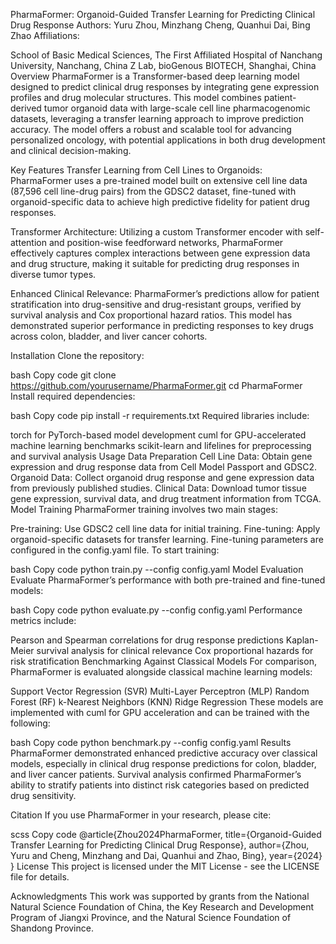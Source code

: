 PharmaFormer: Organoid-Guided Transfer Learning for Predicting Clinical Drug Response
Authors: Yuru Zhou, Minzhang Cheng, Quanhui Dai, Bing Zhao
Affiliations:

School of Basic Medical Sciences, The First Affiliated Hospital of Nanchang University, Nanchang, China
Z Lab, bioGenous BIOTECH, Shanghai, China
Overview
PharmaFormer is a Transformer-based deep learning model designed to predict clinical drug responses by integrating gene expression profiles and drug molecular structures. This model combines patient-derived tumor organoid data with large-scale cell line pharmacogenomic datasets, leveraging a transfer learning approach to improve prediction accuracy. The model offers a robust and scalable tool for advancing personalized oncology, with potential applications in both drug development and clinical decision-making.

Key Features
Transfer Learning from Cell Lines to Organoids: PharmaFormer uses a pre-trained model built on extensive cell line data (87,596 cell line-drug pairs) from the GDSC2 dataset, fine-tuned with organoid-specific data to achieve high predictive fidelity for patient drug responses.

Transformer Architecture: Utilizing a custom Transformer encoder with self-attention and position-wise feedforward networks, PharmaFormer effectively captures complex interactions between gene expression data and drug structure, making it suitable for predicting drug responses in diverse tumor types.

Enhanced Clinical Relevance: PharmaFormer’s predictions allow for patient stratification into drug-sensitive and drug-resistant groups, verified by survival analysis and Cox proportional hazard ratios. This model has demonstrated superior performance in predicting responses to key drugs across colon, bladder, and liver cancer cohorts.

Installation
Clone the repository:

bash
Copy code
git clone https://github.com/yourusername/PharmaFormer.git
cd PharmaFormer
Install required dependencies:

bash
Copy code
pip install -r requirements.txt
Required libraries include:

torch for PyTorch-based model development
cuml for GPU-accelerated machine learning benchmarks
scikit-learn and lifelines for preprocessing and survival analysis
Usage
Data Preparation
Cell Line Data: Obtain gene expression and drug response data from Cell Model Passport and GDSC2.
Organoid Data: Collect organoid drug response and gene expression data from previously published studies.
Clinical Data: Download tumor tissue gene expression, survival data, and drug treatment information from TCGA.
Model Training
PharmaFormer training involves two main stages:

Pre-training: Use GDSC2 cell line data for initial training.
Fine-tuning: Apply organoid-specific datasets for transfer learning. Fine-tuning parameters are configured in the config.yaml file.
To start training:

bash
Copy code
python train.py --config config.yaml
Model Evaluation
Evaluate PharmaFormer’s performance with both pre-trained and fine-tuned models:

bash
Copy code
python evaluate.py --config config.yaml
Performance metrics include:

Pearson and Spearman correlations for drug response predictions
Kaplan-Meier survival analysis for clinical relevance
Cox proportional hazards for risk stratification
Benchmarking Against Classical Models
For comparison, PharmaFormer is evaluated alongside classical machine learning models:

Support Vector Regression (SVR)
Multi-Layer Perceptron (MLP)
Random Forest (RF)
k-Nearest Neighbors (KNN)
Ridge Regression
These models are implemented with cuml for GPU acceleration and can be trained with the following:

bash
Copy code
python benchmark.py --config config.yaml
Results
PharmaFormer demonstrated enhanced predictive accuracy over classical models, especially in clinical drug response predictions for colon, bladder, and liver cancer patients. Survival analysis confirmed PharmaFormer’s ability to stratify patients into distinct risk categories based on predicted drug sensitivity.

Citation
If you use PharmaFormer in your research, please cite:

scss
Copy code
@article{Zhou2024PharmaFormer,
  title={Organoid-Guided Transfer Learning for Predicting Clinical Drug Response},
  author={Zhou, Yuru and Cheng, Minzhang and Dai, Quanhui and Zhao, Bing},
  year={2024}
}
License
This project is licensed under the MIT License - see the LICENSE file for details.

Acknowledgments
This work was supported by grants from the National Natural Science Foundation of China, the Key Research and Development Program of Jiangxi Province, and the Natural Science Foundation of Shandong Province.
